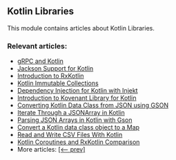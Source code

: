 ## Kotlin Libraries

This module contains articles about Kotlin Libraries.

### Relevant articles:

- [gRPC and Kotlin](https://www.baeldung.com/kotlin/grpc)
- [Jackson Support for Kotlin](https://www.baeldung.com/kotlin/jackson-kotlin)
- [Introduction to RxKotlin](https://www.baeldung.com/kotlin/rxkotlin)
- [Kotlin Immutable Collections](https://www.baeldung.com/kotlin/immutable-collections)
- [Dependency Injection for Kotlin with Injekt](https://www.baeldung.com/kotlin/dependency-injection-with-injekt)
- [Introduction to Kovenant Library for Kotlin](https://www.baeldung.com/kotlin/kovenant)
- [Converting Kotlin Data Class from JSON using GSON](https://www.baeldung.com/kotlin/json-convert-data-class)
- [Iterate Through a JSONArray in Kotlin](https://www.baeldung.com/kotlin/iterate-over-jsonarray)
- [Parsing JSON Arrays in Kotlin with Gson](https://www.baeldung.com/kotlin/gson-parse-arrays)
- [Convert a Kotlin data class object to a Map](https://www.baeldung.com/kotlin/data-class-to-map)
- [Read and Write CSV Files With Kotlin](https://www.baeldung.com/kotlin/csv-files)
- [Kotlin Coroutines and RxKotlin Comparison](https://www.baeldung.com/kotlin/coroutines-vs-rxkotlin)
- More articles: [[<-- prev]](/kotlin-libraries)
